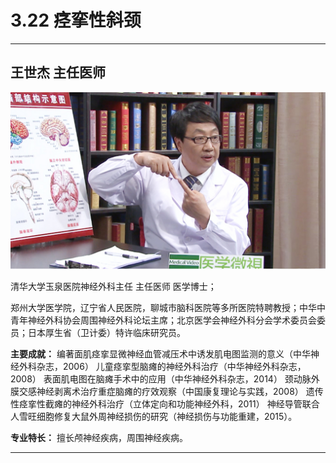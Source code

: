 # 3.22 痉挛性斜颈

---

## 王世杰 主任医师

![1679209232228](image/c03_022/1679209232228.png)

清华大学玉泉医院神经外科主任 主任医师 医学博士；

郑州大学医学院，辽宁省人民医院，聊城市脑科医院等多所医院特聘教授；中华中青年神经外科协会周围神经外科论坛主席；北京医学会神经外科分会学术委员会委员；日本厚生省（卫计委）特许临床研究员。

**主要成就：** 编著面肌痉挛显微神经血管减压术中诱发肌电图监测的意义（中华神经外科杂志，2006） 儿童痉挛型脑瘫的神经外科治疗（中华神经外科杂志，2008） 表面肌电图在脑瘫手术中的应用（中华神经外科杂志，2014） 颈动脉外膜交感神经剥离术治疗重症脑瘫的疗效观察（中国康复理论与实践，2008） 遗传性痉挛性截瘫的神经外科治疗（立体定向和功能神经外科，2011） 神经导管联合人雪旺细胞修复大鼠外周神经损伤的研究（神经损伤与功能重建，2015）。

**专业特长：** 擅长颅神经疾病，周围神经疾病。

---
